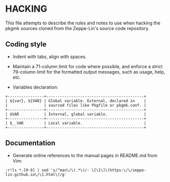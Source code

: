 HACKING
=======

This file attempts to describe the rules and notes to use when hacking
the pkgmk sources cloned from the Zeppe-Lin's source code repository.


Coding style
------------

* Indent with tabs, align with spaces.

* Maintain a 71-column limit for code where possible, and enforce a
  strict 79-column limit for the formatted output messages, such as
  usage, help, etc.

* Variables declaration:

```
+----------------+-------------------------------------------+
| ${var}, ${VAR} | Global variable. External, declared in    |
|                | sourced files like Pkgfile or pkgmk.conf. |
+----------------+-------------------------------------------+
| $VAR           | Internal, global variable.                |
+----------------+-------------------------------------------+
| $__VAR         | Local variable.                           |
+----------------+-------------------------------------------+
```


Documentation
-------------

* Generate online references to the manual pages in README.md from Vim:

```
:r!ls *.[0-9] | sed 's/^man\/\(.*\)/- \[\1\]\(https:\/\/zeppe-lin.github.io\/\1.html\)/g'
```
